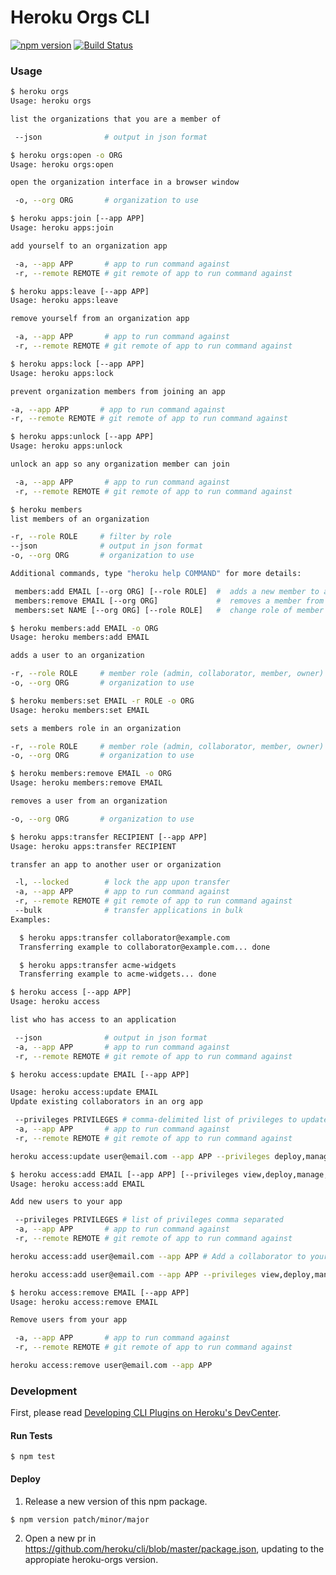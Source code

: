 Heroku Orgs CLI
===========
[![npm version](https://badge.fury.io/js/heroku-orgs.svg)](http://badge.fury.io/js/heroku-orgs)
[![Build Status](https://travis-ci.org/heroku/heroku-orgs.svg?branch=master)](https://travis-ci.org/heroku/heroku-orgs)


### Usage

```bash
$ heroku orgs
Usage: heroku orgs

list the organizations that you are a member of

 --json              # output in json format
```

```bash
$ heroku orgs:open -o ORG
Usage: heroku orgs:open

open the organization interface in a browser window

 -o, --org ORG       # organization to use
```

```bash
$ heroku apps:join [--app APP]
Usage: heroku apps:join

add yourself to an organization app

 -a, --app APP       # app to run command against
 -r, --remote REMOTE # git remote of app to run command against
 ```

```bash
$ heroku apps:leave [--app APP]
Usage: heroku apps:leave

remove yourself from an organization app

 -a, --app APP       # app to run command against
 -r, --remote REMOTE # git remote of app to run command against
 ```

 ```bash
$ heroku apps:lock [--app APP]
Usage: heroku apps:lock

prevent organization members from joining an app

 -a, --app APP       # app to run command against
 -r, --remote REMOTE # git remote of app to run command against
 ```

```bash
$ heroku apps:unlock [--app APP]
Usage: heroku apps:unlock

unlock an app so any organization member can join

 -a, --app APP       # app to run command against
 -r, --remote REMOTE # git remote of app to run command against
 ```

 ```bash
$ heroku members
list members of an organization

 -r, --role ROLE     # filter by role
 --json              # output in json format
 -o, --org ORG       # organization to use

Additional commands, type "heroku help COMMAND" for more details:

  members:add EMAIL [--org ORG] [--role ROLE]  #  adds a new member to an org
  members:remove EMAIL [--org ORG]             #  removes a member from an org
  members:set NAME [--org ORG] [--role ROLE]   #  change role of member in org
 ```

 ```bash
 $ heroku members:add EMAIL -o ORG
Usage: heroku members:add EMAIL

adds a user to an organization

 -r, --role ROLE     # member role (admin, collaborator, member, owner)
 -o, --org ORG       # organization to use
 ```

 ```bash
 $ heroku members:set EMAIL -r ROLE -o ORG
Usage: heroku members:set EMAIL

sets a members role in an organization

 -r, --role ROLE     # member role (admin, collaborator, member, owner)
 -o, --org ORG       # organization to use
 ```

 ```bash
$ heroku members:remove EMAIL -o ORG
 Usage: heroku members:remove EMAIL

removes a user from an organization

 -o, --org ORG       # organization to use
```

```bash
$ heroku apps:transfer RECIPIENT [--app APP]
Usage: heroku apps:transfer RECIPIENT

transfer an app to another user or organization

 -l, --locked        # lock the app upon transfer
 -a, --app APP       # app to run command against
 -r, --remote REMOTE # git remote of app to run command against
 --bulk              # transfer applications in bulk
Examples:

  $ heroku apps:transfer collaborator@example.com
  Transferring example to collaborator@example.com... done

  $ heroku apps:transfer acme-widgets
  Transferring example to acme-widgets... done
```

```bash
$ heroku access [--app APP]
Usage: heroku access

list who has access to an application

 --json              # output in json format
 -a, --app APP       # app to run command against
 -r, --remote REMOTE # git remote of app to run command against
```


```bash
$ heroku access:update EMAIL [--app APP]

Usage: heroku access:update EMAIL
Update existing collaborators in an org app

 --privileges PRIVILEGES # comma-delimited list of privileges to update (deploy,manage,operate,view)
 -a, --app APP       # app to run command against
 -r, --remote REMOTE # git remote of app to run command against

heroku access:update user@email.com --app APP --privileges deploy,manage,operate,view
```

```bash
$ heroku access:add EMAIL [--app APP] [--privileges view,deploy,manage,operate]
Usage: heroku access:add EMAIL

Add new users to your app

 --privileges PRIVILEGES # list of privileges comma separated
 -a, --app APP       # app to run command against
 -r, --remote REMOTE # git remote of app to run command against

heroku access:add user@email.com --app APP # Add a collaborator to your app

heroku access:add user@email.com --app APP --privileges view,deploy,manage,operate # privileges must be comma separated
```

```bash
$ heroku access:remove EMAIL [--app APP]
Usage: heroku access:remove EMAIL

Remove users from your app

 -a, --app APP       # app to run command against
 -r, --remote REMOTE # git remote of app to run command against

heroku access:remove user@email.com --app APP
```

### Development

First, please read [Developing CLI Plugins on Heroku's DevCenter](https://devcenter.heroku.com/articles/developing-toolbelt-plug-ins).

#### Run Tests

```
$ npm test
```

#### Deploy

1. Release a new version of this npm package.

  ```
  $ npm version patch/minor/major
  ```

2. Open a new pr in https://github.com/heroku/cli/blob/master/package.json, updating to the appropiate heroku-orgs version.
